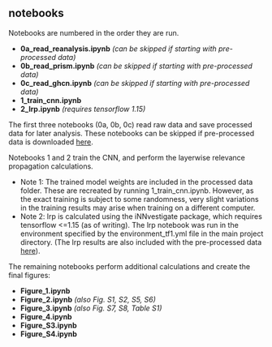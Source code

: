 
## notebooks

Notebooks are numbered in the order they are run. 

* **0a_read_reanalysis.ipynb** *(can be skipped if starting with pre-processed data)*
* **0b_read_prism.ipynb** *(can be skipped if starting with pre-processed data)*
* **0c_read_ghcn.ipynb** *(can be skipped if starting with pre-processed data)*
* **1_train_cnn.ipynb**
* **2_lrp.ipynb** *(requires tensorflow 1.15)* 

The first three notebooks (0a, 0b, 0c) read raw data and save processed data for later analysis. 
These notebooks can be skipped if pre-processed data is downloaded [here](https://figshare.com/s/6866d1155989008cc2d2). 

Notebooks 1 and 2 train the CNN, and perform the layerwise relevance propagation calculations. 
* Note 1: The trained model weights are included in the processed data folder. These are recreated by running 1_train_cnn.ipynb. However, as the exact training is subject to some randomness, very slight variations in the training results may arise when training on a different computer.
* Note 2: lrp is calculated using the iNNvestigate package, which requires tensorflow <=1.15 (as of writing). 
The lrp notebook was run in the environment specified by the environment_tf1.yml file in the main project directory. (The lrp results are also included with the pre-processed data [here](https://figshare.com/s/6866d1155989008cc2d2)). 

The remaining notebooks perform additional calculations and create the final figures: 
* **Figure_1.ipynb**
* **Figure_2.ipynb** *(also Fig. S1, S2, S5, S6)*
* **Figure_3.ipynb** *(also Fig. S7, S8, Table S1)*
* **Figure_4.ipynb**
* **Figure_S3.ipynb**
* **Figure_S4.ipynb**
